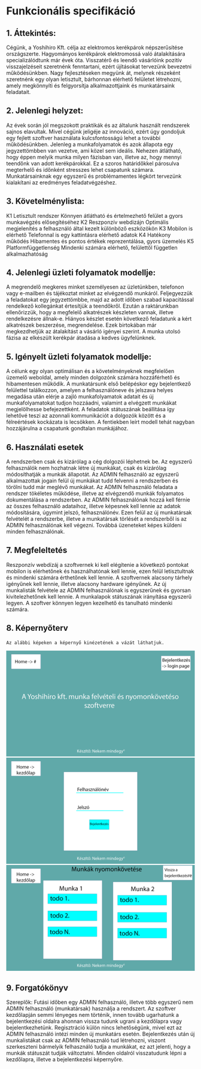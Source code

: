 # Funkcionális specifikáció

## 1.	Áttekintés:
Cégünk, a Yoshihiro Kft. célja az elektromos kerékpárok népszerűsítése országszerte. Hagyományos kerékpárok elektromossá való átalakítására specializálódtunk már évek óta.  Visszatérő és leendő vásárlóink pozitív visszajelzéseit szeretnénk fenntartani, ezért újításokat tervezünk bevezetni működésünkben. Nagy fejlesztéseken megyünk át, melynek részeként szeretnénk egy olyan letisztult, bárhonnan elérhető felületet létrehozni, amely megkönnyíti és felgyorsítja alkalmazottjaink és munkatársaink feladatait.

## 2.	Jelenlegi helyzet:
Az évek során jól megszokott praktikák és az általunk használt rendszerek sajnos elavultak. Mivel cégünk jeligéje az innováció, ezért úgy gondoljuk egy fejlett szoftver használata kulcsfontosságú lehet a további működésünkben. Jelenleg a munkafolyamatok és azok állapota egy jegyzettömbben van vezetve, ami közel sem ideális. Nehezen átlátható, hogy éppen melyik munka milyen fázisban van, illetve az, hogy mennyi teendőnk van adott kerékpárokkal. Ez a szoros határidőkkel párosulva megterhelő és időnként stresszes lehet csapatunk számara.  Munkatársainknak egy egyszerű és problémamentes légkört tervezünk kialakítani az eredményes feladatvégzéshez.

## 3.	Követelménylista:
	
K1	Letisztult rendszer	Könnyen átlátható és értelmezhető felület a gyors munkavégzés elősegítéséhez
K2	Reszponzív webdizájn	Optimális megjelenítés a felhasználó által kezelt különböző eszközökön
K3	Mobilon is elérhető	Telefonnal is egy kattintásra elérhető adatok
K4	Hatékony működés	Hibamentes és pontos értékek reprezentálása, gyors üzemelés
K5	Platformfüggetlenség	Mindenki számára elérhető, felülettől független alkalmazhatóság

## 4.	Jelenlegi üzleti folyamatok modellje:
A megrendelő megkeres minket személyesen az üzletünkben, telefonon vagy e-mailben és tájékoztat minket az elvégzendő munkáról. Feljegyezzük a feladatokat egy jegyzettömbbe, majd az adott időben szabad kapacitással rendelkező kollegánkat értesítjük a teendőkről. Ezután a raktárunkban ellenőrizzük, hogy a megfelelő alkatrészek készleten vannak, illetve rendelkezésre állnak-e. Hiányos készlet esetén következő feladatunk a kért alkatrészek beszerzése, megrendelése. Ezek birtokában már megkezdhetjük az átalakítást a vásárló igényei szerint. A munka utolsó fázisa az elkészült kerékpár átadása a kedves ügyfelünknek.

## 5.	Igényelt üzleti folyamatok modellje:
A célunk egy olyan optimálisan és a követelményeknek megfelelően üzemelő weboldal, amely minden dolgozónk számára hozzáférhető és hibamentesen működik. A munkatársunk első belépéskor egy bejelentkező felülettel találkozzon, amelyen a felhasználóneve és jelszava helyes megadása után elérje a zajló munkafolyamatok adatait és új munkafolyamatokat tudjon hozzáadni, valamint a elvégzett munkákat megjelölhesse befejezettként. A feladatok státuszának beállítása így lehetővé teszi az azonnali kommunikációt a dolgozók között és a félreértések kockázata is lecsökken. A fentiekben leírt modell tehát nagyban hozzájárulna a csapatunk gondtalan munkájához.

## 6. Használati esetek
A rendszerben csak és kizárólag a cég dolgozói léphetnek be.  Az egyszerű felhasználók nem hozhatnak létre új munkákat, csak és kizárólag módosíthatják a munkák állapotát. Az ADMIN felhasználó az egyszerű alkalmazottak jogain felül új munkákat tudd felvenni a rendszerben és törölni tudd már meglévő munkákat. Az ADMIN felhasználó feladata a rendszer tökéletes működése, illetve az elvégzendő munkák folyamatos dokumentálása a rendszerben. Az ADMIN felhasználónak hozzá kell férnie az összes felhasználó adataihoz, illetve képesnek kell lennie az adatok módosítására, úgymint jelszó, felhasználónév. Ezen felül az új munkatársak felvételét a rendszerbe, illetve a munkatársak törlését a rendszerből is az ADMIN felhasználónak kell végezni. Továbbá üzeneteket képes küldeni minden felhasználónak.

## 7. Megfeleltetés
Reszponzív webdízáj a szoftvernek ki kell elégítenie a következő pontokat mobilon is elérhetőnek és használhatónak kell lennie, ezen felül letisztultnak és mindenki számára érthetőnek kell lennie.  A szoftvernek alacsony tárhely igényűnek kell lennie, illetve alacsony hardware igényűnek. Az új munkalisták felvétele az ADMIN felhasználónak is egyszerűnek és gyorsan kivitelezhetőnek kell lennie. A munkalapok státuszának irányítása egyszerű legyen. A szoftver könnyen legyen kezelhető és tanulható mindenki számára.

## 8. Képernyőterv
    Az alábbi képeken a képernyő kinézetének a vázát láthatjuk.
![](index.png)
![](login.png)
![](main.png)


## 9.  Forgatókönyv
Szereplők: Futási időben egy ADMIN felhasználó, illetve több egyszerű nem ADMIN felhasználó (munkatársak) használja a rendszert. Az szoftver kezdőlapján semmi lényeges nem történik, innen tovább ugarhatunk a bejelentkezési oldalra ahonnan vissza tudunk ugrani a kezdőlapra vagy bejelentkezhetünk. Regisztráció külön nincs lehetőségünk, mivel ezt az ADMIN felhasználó intézi minden új munkatárs esetén. Bejelentkezés után új munkalistákat csak az ADMIN felhasználó tud létrehozni, viszont szerkeszteni bármelyik felhasználó tudja a munkákat, ez azt jelenti, hogy a munkák státuszát tudják változtatni. Minden oldalról visszatudunk lépni a kezdőlapra, illetve a bejelentkezési képernyőre. 
